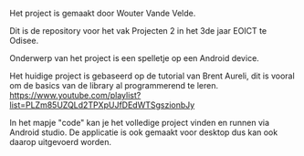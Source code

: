 Het project is gemaakt door Wouter Vande Velde.

Dit is de repository voor het vak Projecten 2 in het 3de jaar EOICT te Odisee.

Onderwerp van het project is een spelletje op een 
Android device.

Het huidige project is gebaseerd op de tutorial van Brent Aureli, dit is vooral om de basics van de library al programmerend te leren.
https://www.youtube.com/playlist?list=PLZm85UZQLd2TPXpUJfDEdWTSgszionbJy

In het mapje "code" kan je het volledige project vinden en runnen via Android studio. De applicatie is ook gemaakt voor desktop dus kan ook daarop uitgevoerd worden.
